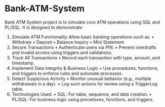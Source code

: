 # Bank-ATM-System
Bank ATM System project is to simulate core ATM operations using SQL and PL/SQL. It is designed to demonstrate:
1. Simulate ATM Functionality
Allow basic banking operations such as:
•	Withdraw
•	Deposit
•	Balance Inquiry
•	Mini Statement
2. Secure Transactions
•	Authenticate users via PIN.
•	Prevent overdrafts and invalid access using triggers and validations.
3. Track All Transactions
•	Record each transaction with type, amount, and timestamp.
4. Implement Data Integrity & Business Logic
•	Use procedures, functions, and triggers to enforce rules and automate processes.
5. Detect Suspicious Activity
•	Monitor unusual behavior (e.g., multiple withdrawals in a day).
•	Log such actions for review using a TriggerLog table.
6. Technologies Used:
•	SQL: For table, sequence, and data creation.
•	PL/SQL: For business logic using procedures, functions, and triggers.
